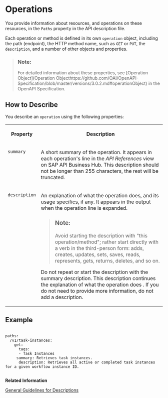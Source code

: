 <!-- loio8f57974bc49449549e814f809152ae6e -->

# Operations

You provide information about resources, and operations on these resources, in the `Paths` property in the API description file.

Each operation or method is defined in its own `operation` object, including the path \(endpoint\), the HTTP method name, such as `GET` or `PUT`, the `description`, and a number of other objects and properties.

> ### Note:  
> For detailed information about these properties, see [Operation Object](Operation Objecthttps://github.com/OAI/OpenAPI-Specification/blob/master/versions/3.0.2.md#operationObject) in the OpenAPI Specification.



<a name="loio8f57974bc49449549e814f809152ae6e__section_njg_1vy_lz"/>

## How to Describe

You describe an `operation` using the following properties:


<table>
<tr>
<th valign="top">

Property



</th>
<th valign="top">

Description



</th>
</tr>
<tr>
<td valign="top">

 `summary` 



</td>
<td valign="top">

A short summary of the operation. It appears in each operation's line in the *API References* view on SAP API Business Hub. This description should not be longer than 255 characters, the rest will be truncated.



</td>
</tr>
<tr>
<td valign="top">

 `description` 



</td>
<td valign="top">

An explanation of what the operation does, and its usage specifics, if any. It appears in the output when the operation line is expanded.

> ### Note:  
> Avoid starting the description with "this operation/method"; rather start directly with a verb in the third-person form: adds, creates, updates, sets, saves, reads, represents, gets, returns, deletes, and so on.

Do not repeat or start the description with the summary description. This description continues the explanation of what the operation does . If you do not need to provide more information, do not add a description.



</td>
</tr>
</table>



<a name="loio8f57974bc49449549e814f809152ae6e__section_k15_rdx_yz"/>

## Example

```

paths:
  /v1/task-instances:
    get:
      tags:
      - Task Instances
	 summary: Retrieves task instances.	
      description: Retrieves all active or completed task instances for a given workflow instance ID.
     
```

**Related Information**  


[General Guidelines for Descriptions](general-guidelines-for-descriptions-7e6e472.md "Provide descriptions for the various API elements supported by the OpenAPI Specification.")

